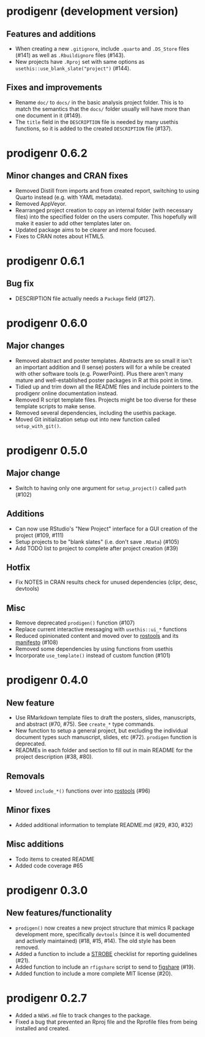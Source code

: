 # prodigenr (development version)

## Features and additions

-   When creating a new `.gitignore`, include `.quarto` and `.DS_Store`
    files (#141) as well as `.Rbuildignore` files (#143).
-   New projects have `.Rproj` set with same options as
    `usethis::use_blank_slate("project")` (#144).

## Fixes and improvements

-   Rename `doc/` to `docs/` in the basic analysis project folder. This
    is to match the semantics that the `docs/` folder usually will have
    more than one document in it (#149).
-   The `title` field in the `DESCRIPTION` file is needed by many
    usethis functions, so it is added to the created `DESCRIPTION` file
    (#137).

# prodigenr 0.6.2

## Minor changes and CRAN fixes

-   Removed Distill from imports and from created report, switching to
    using Quarto instead (e.g. with YAML metadata).
-   Removed AppVeyor.
-   Rearranged project creation to copy an internal folder (with
    necessary files) into the specified folder on the users computer.
    This hopefully will make it easier to add other templates later on.
-   Updated package aims to be clearer and more focused.
-   Fixes to CRAN notes about HTML5.

# prodigenr 0.6.1

## Bug fix

-   DESCRIPTION file actually needs a `Package` field (#127).

# prodigenr 0.6.0

## Major changes

-   Removed abstract and poster templates. Abstracts are so small it
    isn't an important addition and (I sense) posters will for a while
    be created with other software tools (e.g. PowerPoint). Plus there
    aren't many mature and well-established poster packages in R at this
    point in time.
-   Tidied up and trim down all the README files and include pointers to
    the prodigenr online documentation instead.
-   Removed R script template files. Projects might be too diverse for
    these template scripts to make sense.
-   Removed several dependencies, including the usethis package.
-   Moved Git initialization setup out into new function called
    `setup_with_git()`.

# prodigenr 0.5.0

## Major change

-   Switch to having only one argument for `setup_project()` called
    `path` (#102)

## Additions

-   Can now use RStudio's "New Project" interface for a GUI creation of
    the project (#109, #111)
-   Setup projects to be "blank slates" (i.e. don't save `.RData`)
    (#105)
-   Add TODO list to project to complete after project creation (#39)

## Hotfix

-   Fix NOTES in CRAN results check for unused dependencies (clipr,
    desc, devtools)

## Misc

-   Remove deprecated `prodigen()` function (#107)
-   Replace current interactive messaging with `usethis::ui_*` functions
-   Reduced opinionated content and moved over to
    [rostools](https://github.com/rostools/rostools) and its
    [manifesto](https://gitlab.com/rostools/manifesto) (#108)
-   Removed some dependencies by using functions from usethis
-   Incorporate `use_template()` instead of custom function (#101)

# prodigenr 0.4.0

## New feature

-   Use RMarkdown template files to draft the posters, slides,
    manuscripts, and abstract (#70, #75). See `create_*` type commands.
-   New function to setup a general project, but excluding the
    individual document types such manuscript, slides, etc (#72).
    `prodigen` function is deprecated.
-   READMEs in each folder and section to fill out in main README for
    the project description (#38, #80).

## Removals

-   Moved `include_*()` functions over into
    [rostools](https://github.com/rostools/rostools) (#96)

## Minor fixes

-   Added additional information to template README.md (#29, #30, #32)

## Misc additions

-   Todo items to created README
-   Added code coverage #65

# prodigenr 0.3.0

## New features/functionality

-   `prodigen()` now creates a new project structure that mimics R
    package development more, specifically `devtools` (since it is well
    documented and actively maintained) (#18, #15, #14). The old style
    has been removed.
-   Added a function to include a
    [STROBE](https://www.strobe-statement.org/) checklist for reporting
    guidelines (#21).
-   Added function to include an `rfigshare` script to send to
    [figshare](https://figshare.com/) (#19).
-   Added function to include a more complete MIT license (#20).

# prodigenr 0.2.7

-   Added a `NEWS.md` file to track changes to the package.
-   Fixed a bug that prevented an Rproj file and the Rprofile files from
    being installed and created.
